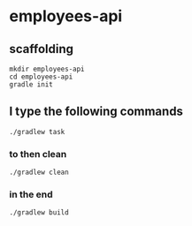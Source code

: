 # employees-api

## scaffolding

```shell
mkdir employees-api
cd employees-api
gradle init
```

## I type the following commands

```shell
./gradlew task
```

### to then clean

```shell
./gradlew clean
```

### in the end

```shell
./gradlew build
```
